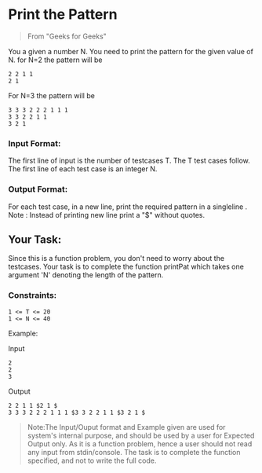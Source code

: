 # Print the Pattern

> From "Geeks for Geeks"

You a given a number N. You need to print the pattern for the given value of N.
for N=2 the pattern will be 

```
2 2 1 1
2 1
```

For N=3 the pattern will be 

```
3 3 3 2 2 2 1 1 1
3 3 2 2 1 1
3 2 1
```

### Input Format:
The first line of input is the number of testcases T. The T test cases follow. The first line of each test case is an integer N.

### Output Format:
For each test case, in a new line, print the required pattern in a singleline . 
Note : Instead of printing new line print a "$" without quotes.

## Your Task:
Since this is a function problem, you don't need to worry about the testcases. Your task is to complete the function printPat which takes one argument 'N' denoting the length of the pattern.

### Constraints:
```
1 <= T <= 20
1 <= N <= 40
```

Example:

Input
```
2
2
3
```
Output
```
2 2 1 1 $2 1 $
3 3 3 2 2 2 1 1 1 $3 3 2 2 1 1 $3 2 1 $
```

> Note:The Input/Ouput format and Example given are used for 
> system's internal purpose, and should be used by a user for 
> Expected Output only. As it is a function problem, hence a user 
> should not read any input from stdin/console. The task is to 
> complete the function specified, and not to write the full code.